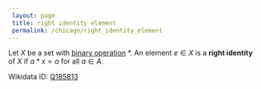 ```yaml
---
 layout: page
 title: right identity element
 permalink: /chicago/right_identity_element
---
```

Let $X$ be a set with [binary operation](https://mathgloss.github.io/MathGloss/binary_operation) $*$. An element $e\in X$ is a **right identity** of $X$ if $a*x = a$ for all $a\in A$.

Wikidata ID: [Q185813](https://www.wikidata.org/wiki/Q185813)